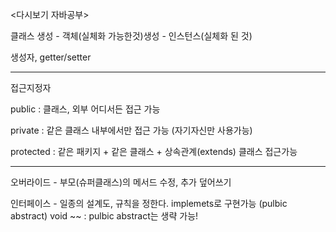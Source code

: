 <다시보기 자바공부>

클래스 생성 - 객체(실체화 가능한것)생성 - 인스턴스(실체화 된 것)

생성자, getter/setter

-------------------------------------------------------------------------

접근지정자

public : 클래스, 외부 어디서든 접근 가능

private : 같은 클래스 내부에서만 접근 가능 (자기자신만 사용가능)

protected : 같은 패키지 + 같은 클래스 + 상속관계(extends) 클래스 접근가능

-------------------------------------------------------------------------

오버라이드 - 부모(슈퍼클래스)의 메서드 수정, 추가 덮어쓰기

인터페이스 - 일종의 설계도, 규칙을 정한다. implemets로 구현가능 (pulbic abstract) void ~~ : pulbic abstract는 생략 가능!

